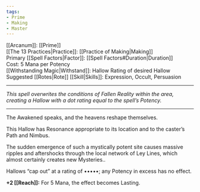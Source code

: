 ```yaml
---
tags:
- Prime
- Making
- Master
---
```


[[Arcanum]]: [[Prime]]\
[[The 13 Practices|Practice]]: [[Practice of Making|Making]]\
Primary [[Spell Factors|Factor]]: [[Spell Factors#Duration|Duration]]\
Cost: 5 Mana per Potency\
[[Withstanding Magic|Withstand]]: Hallow Rating of desired Hallow\
Suggested [[Rotes|Rote]] [[Skill|Skills]]: Expression, Occult, Persuasion

---

_This spell overwrites the conditions of Fallen Reality within the area, creating a Hallow with a dot rating equal to the spell’s Potency._

---

The Awakened speaks, and the heavens reshape themselves.

This Hallow has Resonance appropriate to its location and to the caster’s Path and Nimbus.

The sudden emergence of such a mystically potent site causes massive ripples and aftershocks through the local network of Ley Lines, which almost certainly creates new Mysteries..

Hallows “cap out” at a rating of •••••; any Potency in excess has no effect.

**+2 [[Reach]]:** For 5 Mana, the effect becomes Lasting.
